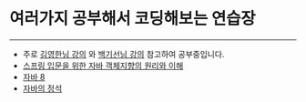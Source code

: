 # 여러가지 공부해서 코딩해보는 연습장
___
- 주로 [김영한님 강의](https://www.inflearn.com/course/%EC%8A%A4%ED%94%84%EB%A7%81-%ED%95%B5%EC%8B%AC-%EC%9B%90%EB%A6%AC-%EA%B3%A0%EA%B8%89%ED%8E%B8/dashboard) 와 [백기선님 강의](https://www.inflearn.com/course/%EB%94%94%EC%9E%90%EC%9D%B8-%ED%8C%A8%ED%84%B4/dashboard) 참고하여 공부중입니다.
- [스프링 입문을 위한 자바 객체지향의 원리와 이해](http://www.kyobobook.co.kr/product/detailViewKor.laf?mallGb=KOR&ejkGb=KOR&barcode=9788998139940)
- [자바 8](https://www.inflearn.com/course/the-java-java8/dashboard)
- [자바의 정석](https://www.youtube.com/watch?v=CXuA31XcBZ0&list=PLW2UjW795-f5JPTsYHGAawAck9cQRw5TD)
